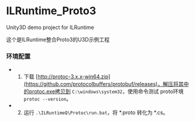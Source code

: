 # ILRuntime_Proto3
Unity3D demo project for ILRuntime

这个是ILRuntime整合Proto3的U3D示例工程

### 环境配置
- 1. 下载 [http://protoc-3.x.x-win64.zip](https://github.com/protocolbuffers/protobuf/releases)，解压将其中的protoc.exe拷贝到 ``C:\windows\system32``，使用命令测试 proto环境 ``protoc --version``。
- 2. 运行 ``.\ILRuntimeQ\Protoc\run.bat``，将 *.proto 转化为 *.cs。

